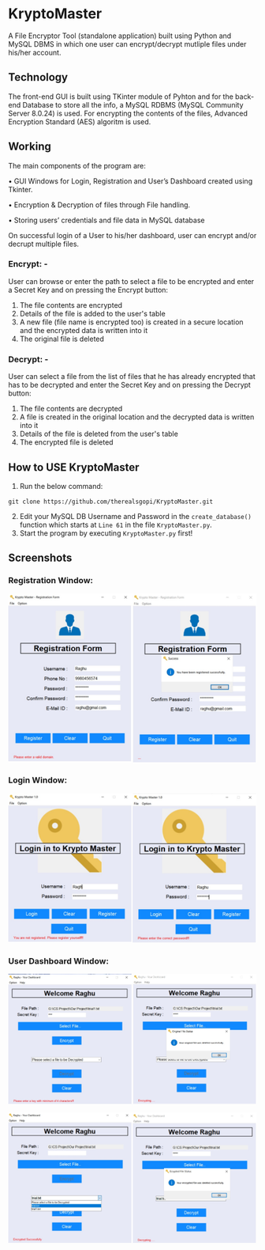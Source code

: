 # KryptoMaster
A File Encryptor Tool (standalone application) built using Python and MySQL DBMS in which one user can encrypt/decrypt mutliple files under his/her account.

## Technology
The front-end GUI is built using TKinter module of Pyhton and for the back-end Database to store all the info, a MySQL RDBMS (MySQL Community Server 8.0.24) is used. For encrypting the contents of the files, Advanced Encryption Standard (AES) algoritm is used.

## Working
The main components of the program are:

•	GUI Windows for Login, Registration and User’s Dashboard created using Tkinter.

•	Encryption & Decryption of files through File handling.

•	Storing users’ credentials and file data in MySQL database

On successful login of a User to his/her dashboard, user can encrypt and/or decrupt multiple files.
### Encrypt: -
User can browse or enter the path to select a file to be encrypted and enter a Secret Key and on pressing the Encrypt button:
1. The file contents are encrypted
2. Details of the file is added to the user's table
3. A new file (file name is encrypted too) is created in a secure location and the encrypted data is written into it
4. The original file is deleted
### Decrypt: -
User can select a file from the list of files that he has already encrypted that has to be decrypted and enter the Secret Key and on pressing the Decrypt button:
1. The file contents are decrypted
2. A file is created in the original location and the decrypted data is written into it
3. Details of the file is deleted from the user's table
4. The encrypted file is deleted

## How to USE KryptoMaster
1. Run the below command:
```
git clone https://github.com/therealsgopi/KryptoMaster.git
```
2. Edit your MySQL DB Username and Password in the `create_database()` function which starts at `Line 61` in the file `KryptoMaster.py`.
3. Start the program by executing `KryptoMaster.py` first!

## Screenshots
### Registration Window:
![gui1.jpg](pictures/gui1.jpg)

### Login Window:
![gui2.jpg](pictures/gui2.jpg)

### User Dashboard Window:
![gui3.jpg](pictures/gui3.jpg)

![gui4.jpg](pictures/gui4.jpg)
